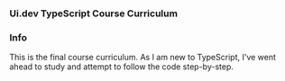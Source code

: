 <h3>Ui.dev TypeScript Course Curriculum</h3>

### Info

This is the final course curriculum.
As I am new to TypeScript, I've went ahead to study and attempt to follow the code step-by-step.

